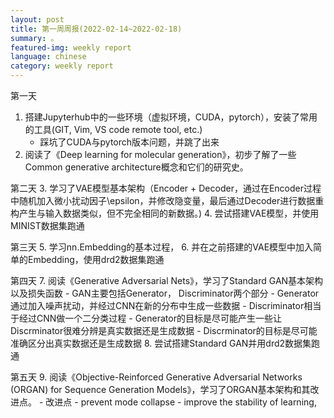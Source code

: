 ```yaml
---
layout: post
title: 第一周周报(2022-02-14~2022-02-18)
summary: 。
featured-img: weekly report
language: chinese 
category: weekly report
---
```

第一天
1. 搭建Jupyterhub中的一些环境（虚拟环境，CUDA，pytorch），安装了常用的工具(GIT, Vim, VS code remote tool, etc.)
    - 踩坑了CUDA与pytorch版本问题，并跳了出来
2. 阅读了《Deep learning for molecular generation》，初步了解了一些Common generative architecture概念和它们的研究史。

第二天
3. 学习了VAE模型基本架构（Encoder + Decoder，通过在Encoder过程中随机加入微小扰动因子\epsilon，并修改隐变量，最后通过Decoder进行数据重构产生与输入数据类似，但不完全相同的新数据。)
4. 尝试搭建VAE模型，并使用MINIST数据集跑通

第三天
5. 学习nn.Embedding的基本过程，
6. 并在之前搭建的VAE模型中加入简单的Embedding，使用drd2数据集跑通

第四天
7. 阅读《Generative Adversarial Nets》，学习了Standard GAN基本架构以及损失函数
    - GAN主要包括Generator， Discriminator两个部分
    - Generator通过加入噪声扰动，并经过CNN在新的分布中生成一些数据
    - Discriminator相当于经过CNN做一个二分类过程
    - Generator的目标是尽可能产生一些让Discrminator很难分辨是真实数据还是生成数据
    - Discrminator的目标是尽可能准确区分出真实数据还是生成数据
8. 尝试搭建Standard GAN并用drd2数据集跑通

第五天
9. 阅读《Objective-Reinforced Generative Adversarial Networks (ORGAN) for Sequence Generation Models》，学习了ORGAN基本架构和其改进点。
    - 改进点
        - prevent mode collapse
        - improve the stability of learning,



